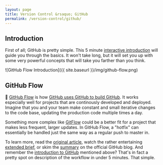 ```yaml
---
layout: page
title: Version Control &rsaquo; GitHub
permalink: /version-control/github/
---
```


## Introduction
First of all; GitHub is pretty simple. This 5 minute [interactive introduction][intro] will guide you through the basics. It won't take long, but it will set you up with some very powerful concepts that will take you farther than you think.

![GitHub Flow Introduction]({{ site.baseurl }}/img/github-flow.png)


## GitHub Flow
:green_apple: [GitHub Flow][original] is how [GitHub uses GitHub to build GitHub][video]. It works especially well for projects that are continously developed and deployed. Imagine that you and your team make constant and small iterative changes to the code base, updating the production code multiple times a day.

Something more complex like [GitFlow][gitflow] could be a better fit for a project that makes less frequent, larger updates. In GitHub Flow, a "hotfix" can essentially be handled just the same way as a regular push to master in.

To learn more, read the [original article][original], watch the rather entertaining [extended brief][video], or skim the [summary][summary] on the official GitHub blog. And remember the [introduction to GitHub][intro] mentioned above? That's in fact a pretty spot on description of the workflow in under 5 minutes. That simple.


[intro]: https://guides.github.com/introduction/flow/index.html
[original]: http://scottchacon.com/2011/08/31/github-flow.html
[video]: http://zachholman.com/talk/how-github-uses-github-to-build-github/
[gitflow]: http://nvie.com/posts/a-successful-git-branching-model/
[summary]: https://github.com/blog/1557-github-flow-in-the-browser
